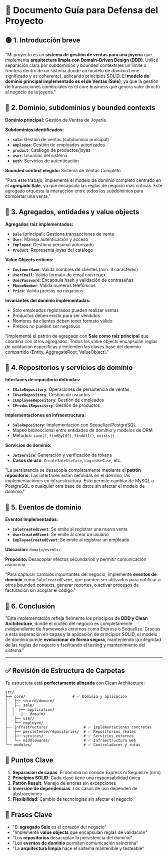# 🧾 Documento Guía para Defensa del Proyecto

## 🟢 1. Introducción breve

"Mi proyecto es un **sistema de gestión de ventas para una joyería** que implementa **arquitectura limpia con Domain-Driven Design (DDD)**. Utilicé separación clara por subdominios y bounded contexts(es un límite o frontera dentro de un sistema donde un modelo de dominio tiene significado y es coherente), aplicando principios SOLID. El **modelo de dominio principal implementado es el de Ventas (Sale)**, ya que la gestión de transacciones comerciales es el core business que genera valor directo al negocio de la joyería."

## 🧭 2. Dominio, subdominios y bounded contexts

**Dominio principal:** Gestión de Ventas de Joyería

**Subdominios identificados:**

- **`sale`**: Gestión de ventas (subdominio principal)
- **`employee`**: Gestión de empleados autorizados
- **`product`**: Catálogo de productos/joyas
- **`user`**: Usuarios del sistema
- **`auth`**: Servicios de autenticación


**Bounded context elegido:** Sistema de Ventas Completo

"Para este trabajo, implementé el modelo de dominio completo centrado en el **agregado Sale**, ya que encapsula las reglas de negocio más críticas. Este agregado orquesta la interacción entre todos los subdominios para completar una venta."

## 🧱 3. Agregados, entidades y value objects

**Agregados raíz implementados:**

- **`Sale`** (principal): Gestiona transacciones de venta
- **`User`**: Maneja autenticación y acceso
- **`Employee`**: Gestiona personal autorizado
- **`Product`**: Representa joyas del catálogo


**Value Objects críticos:**

- **`CustomerName`**: Valida nombres de clientes (mín. 3 caracteres)
- **`UserEmail`**: Valida formato de email con regex
- **`UserPassword`**: Encapsula hash y validación de contraseñas
- **`PhoneNumber`**: Valida números telefónicos
- **`Price`**: Valida precios no negativos


**Invariantes del dominio implementadas:**

- Solo empleados registrados pueden realizar ventas
- Productos deben existir para ser vendidos
- Nombres de clientes deben tener formato válido
- Precios no pueden ser negativos


"Implementé el patrón de agregado con **Sale como raíz principal** que coordina con otros agregados. Todos los value objects encapsulan reglas de validación específicas y extienden las clases base del dominio compartido (Entity, AggregateRoot, ValueObject)."

## 🧩 4. Repositorios y servicios de dominio

**Interfaces de repositorio definidas:**

- **`ISaleRepository`**: Operaciones de persistencia de ventas
- **`IUserRepository`**: Gestión de usuarios
- **`IEmployeeRepository`**: Gestión de empleados
- **`IProductRepository`**: Gestión de productos


**Implementaciones en infraestructura:**

- **`SaleRepository`**: Implementación con Sequelize/PostgreSQL
- Mapeo bidireccional entre entidades de dominio y modelos de ORM
- Métodos: `save()`, `findById()`, `findAll()`, `exists()`


**Servicios de dominio:**

- **`JwtService`**: Generación y verificación de tokens
- **Casos de uso**: `CreateSaleUseCase`, `LoginUseCase`, etc.


"La persistencia se desacopla completamente mediante el **patrón repositorio**. Las interfaces están definidas en el dominio, las implementaciones en infraestructura. Esto permite cambiar de MySQL a PostgreSQL o cualquier otra base de datos sin afectar el modelo de dominio."

## 📣 5. Eventos de dominio

**Eventos implementados:**

- **`SaleCreatedEvent`**: Se emite al registrar una nueva venta
- **`UserCreatedEvent`**: Se emite al crear un usuario
- **`EmployeeCreatedEvent`**: Se emite al registrar un empleado


**Ubicación:** `domain/events/`

**Propósito:** Desacoplar efectos secundarios y permitir comunicación asíncrona

"Para capturar cambios importantes del negocio, implementé **eventos de dominio** como `SaleCreatedEvent`, que pueden ser utilizados para notificar a otros bounded contexts, generar reportes, o activar procesos de facturación sin acoplar el código."

## 🧹 6. Conclusión

"Esta implementación refleja fielmente los principios de **DDD y Clean Architecture**, donde el núcleo del negocio es completamente independiente de frameworks externos como Express o Sequelize. Gracias a esta separación en capas y la aplicación de principios SOLID, el modelo de dominio puede **evolucionar de forma segura**, manteniendo la integridad de las reglas de negocio y facilitando el testing y mantenimiento del sistema."

---

## ✅ Revisión de Estructura de Carpetas

Tu estructura está **perfectamente alineada** con Clean Architecture:

```plaintext
src/
├── core/                     # ✅ Dominio y aplicación
│   ├── shared/domain/
│   ├── sale/
│  │  ├── application/
│  │   ├── domain/              
│   ├── user/ 
│   └── employee/ 
├── infrastructure/                # ✅ Implementaciones concretas
│   ├── persistence/repositories/  # ✅ Repositorios reales
│   ├── services/                  # ✅ Servicios externos
│   └── middlewares/               # ✅ Infraestructura web
└── modules/                       # ✅ Controladores y rutas
```

## 🎯 Puntos Clave 

1. **Separación de capas**: El dominio no conoce Express ni Sequelize (orm)
2. **Principios SOLID**: Cada clase tiene una responsabilidad única
3. **Patrón Result**: Manejo de errores sin excepciones
4. **Inversión de dependencias**: Los casos de uso dependen de abstracciones
5. **Flexibilidad**: Cambio de tecnologías sin afectar el negocio

## 📝 Frases Clave 

- "El **agregado Sale** es el corazón del negocio"
- "Implementé **value objects** que encapsulan reglas de validación"
- "Los **repositorios** desacoplan la persistencia del dominio"
- "Los **eventos de dominio** permiten comunicación asíncrona"
- "La **arquitectura limpia** hace el sistema mantenible y testeable"
